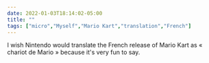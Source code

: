 ```yaml
---
date: 2022-01-03T18:14:02-05:00
title: ""
tags: ["micro","Myself","Mario Kart","translation","French"]
---
```

I wish Nintendo would translate the French release of Mario Kart as « chariot de Mario » because it's very fun to say.
